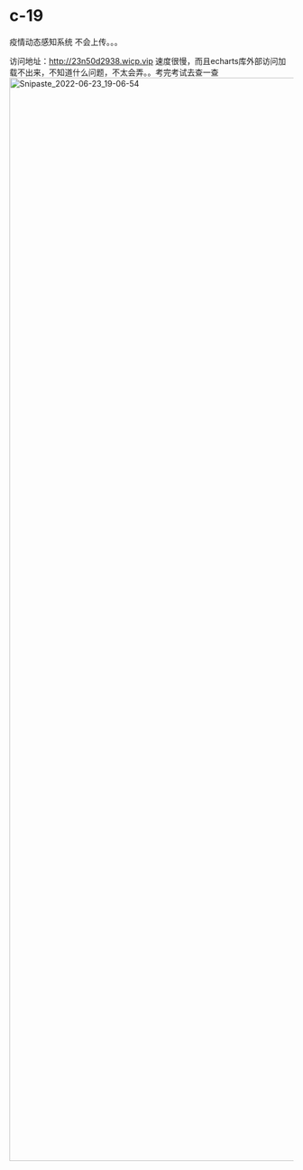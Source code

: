 # c-19
疫情动态感知系统
不会上传。。。

访问地址：http://23n50d2938.wicp.vip
速度很慢，而且echarts库外部访问加载不出来，不知道什么问题，不太会弄。。考完考试去查一查
<img width="1920" alt="Snipaste_2022-06-23_19-06-54" src="https://user-images.githubusercontent.com/46551092/175296437-b1d600f6-f6b6-497e-a521-1ef74f270a04.png">
